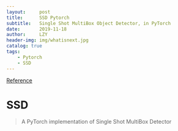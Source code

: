 ```yaml
---
layout:     post
title:      SSD Pytorch
subtitle:   Single Shot MultiBox Object Detector, in PyTorch
date:       2019-11-18
author:     LZY
header-img: img/whatisnext.jpg
catalog: true
tags:
    - Pytorch
    - SSD
---
```


[Reference](https://github.com/amdegroot/ssd.pytorch)

# SSD

>A PyTorch implementation of Single Shot MultiBox Detector




